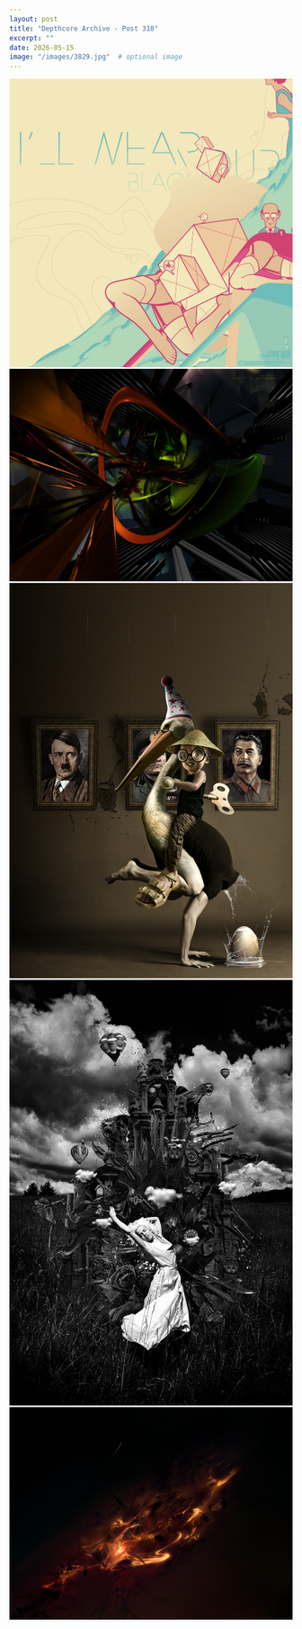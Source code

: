 ```yaml
---
layout: post
title: "Depthcore Archive - Post 310"
excerpt: ""
date: 2026-05-15
image: "/images/3829.jpg"  # optional image
---
```


<img src="/images/3829.jpg">
<img src="/images/383.jpg" alt="383.jpg"/>
<img src="/images/3832.jpg" alt="3832.jpg"/>
<img src="/images/3835.jpg" alt="3835.jpg"/>
<img src="/images/3837.jpg" alt="3837.jpg"/>
